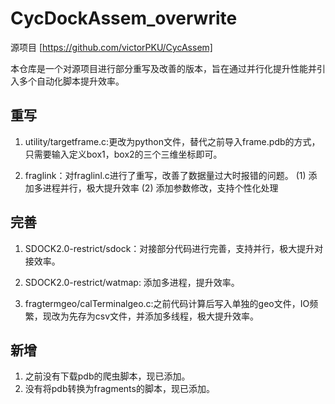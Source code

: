 # CycDockAssem_overwrite

源项目 [https://github.com/victorPKU/CycAssem]

本仓库是一个对源项目进行部分重写及改善的版本，旨在通过并行化提升性能并引入多个自动化脚本提升效率。

## 重写
1. utility/targetframe.c:更改为python文件，替代之前导入frame.pdb的方式，只需要输入定义box1，box2的三个三维坐标即可。

2. fraglink：对fraglinl.c进行了重写，改善了数据量过大时报错的问题。
(1) 添加多进程并行，极大提升效率
(2) 添加参数修改，支持个性化处理


## 完善
1. SDOCK2.0-restrict/sdock：对接部分代码进行完善，支持并行，极大提升对接效率。

2. SDOCK2.0-restrict/watmap: 添加多进程，提升效率。

3. fragtermgeo/calTerminalgeo.c:之前代码计算后写入单独的geo文件，IO频繁，现改为先存为csv文件，并添加多线程，极大提升效率。

## 新增

1. 之前没有下载pdb的爬虫脚本，现已添加。
2. 没有将pdb转换为fragments的脚本，现已添加。